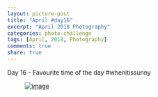```yaml
---
layout: picture-post
title: "April #day16"
excerpt: "April 2018 Photography"
categories: photo-challenge
tags: [April, 2018, Photography]
comments: true
share: true
---
```

Day 16 - Favourite time of the day #whenitissunny


<figure>
	<a href="{{site.url}}/images/photo-challenge/april-2018/day16.jpeg"><img src="{{site.url}}/images/photo-challenge/april-2018/day16.jpeg" alt="image"></a>
</figure>
